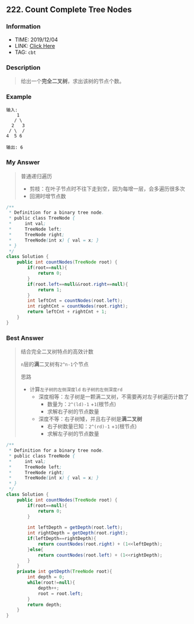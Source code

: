 ## 222. Count Complete Tree Nodes

### Information

* TIME: 2019/12/04
* LINK: [Click Here](https://leetcode-cn.com/problems/count-complete-tree-nodes/)
* TAG: `cbt`

### Description

> 给出一个**完全二叉树**，求出该树的节点个数。

### Example

```text
输入: 
    1
   / \
  2   3
 / \  /
4  5 6

输出: 6
```

### My Answer

> 普通递归遍历
>
> * 剪枝：在叶子节点时不往下走到空，因为每增一层，会多遍历很多次
> * 回溯时增节点数

```java
/**
 * Definition for a binary tree node.
 * public class TreeNode {
 *     int val;
 *     TreeNode left;
 *     TreeNode right;
 *     TreeNode(int x) { val = x; }
 * }
 */
class Solution {
    public int countNodes(TreeNode root) {
        if(root==null){
            return 0;
        }
        if(root.left==null&&root.right==null){
            return 1;
        }
        int leftCnt = countNodes(root.left);
        int rightCnt = countNodes(root.right);
        return leftCnt + rightCnt + 1;
    }
}
```

### Best Answer

> 结合完全二叉树特点的高效计数
>
> `n`层的**满**二叉树有`2^n-1`个节点
>
> 思路
>
> * 计算`左子树的左侧深度ld` `右子树的左侧深度rd`
>   * 深度相等：左子树是一颗满二叉树，不需要再对左子树遍历计数了
>     * 数量为：`2^(ld)-1` +`1`(根节点)
>     * 求解右子树的节点数量
>   * 深度不等：右子树矮，并且右子树是**满二叉树**
>     * 右子树数量已知：`2^(rd)-1` +`1`(根节点)
>     * 求解左子树的节点数量

```java
/**
 * Definition for a binary tree node.
 * public class TreeNode {
 *     int val;
 *     TreeNode left;
 *     TreeNode right;
 *     TreeNode(int x) { val = x; }
 * }
 */
class Solution {
    public int countNodes(TreeNode root) {
        if(root==null){
            return 0;
        }
        
        int leftDepth = getDepth(root.left);
        int rightDepth = getDepth(root.right);
        if(leftDepth==rightDepth){
            return countNodes(root.right) + (1<<leftDepth);
        }else{
            return countNodes(root.left) + (1<<rightDepth);
        }
    }
    private int getDepth(TreeNode root){
        int depth = 0;
        while(root!=null){
            depth++;
            root = root.left;
        }
        return depth;
    }
}
```

